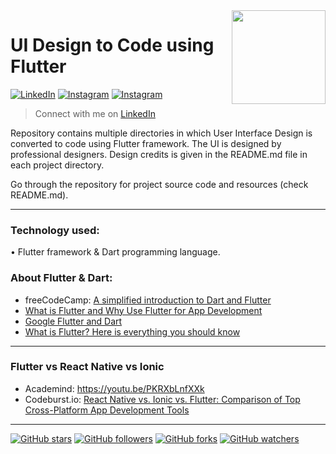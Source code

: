 <img src="https://user-images.githubusercontent.com/62079355/121505629-9f847180-ca00-11eb-8db6-155e61a091a5.png" align="right" style: height=150 width=150/>

# UI Design to Code using Flutter

[![LinkedIn](https://img.shields.io/twitter/url?label=%40ritik-saxena&logo=LinkedIn&style=social&url=https://www.linkedin.com/in/ritik-saxena)](https://www.linkedin.com/in/ritik-saxena)&nbsp;[![Instagram](https://img.shields.io/twitter/url?label=%40ritiksaxenaofficial&logo=Instagram&style=social&url=https%3A%2F%2Fwww.instagram.com%2Fritiksaxenaofficial%2F)](https://www.instagram.com/ritiksaxenaofficial/)&nbsp;[![Instagram](https://img.shields.io/twitter/url?label=%40ultimateflutter&logo=Instagram&style=social&url=https%3A%2F%2Fwww.instagram.com%2Fultimateflutter%2F)](https://www.instagram.com/ultimateflutter/)
> Connect with me on <a href='https://www.linkedin.com/in/ritik-saxena'>LinkedIn</a>




Repository contains multiple directories in which User Interface Design is converted to code using Flutter framework. The UI is designed by professional designers. 
Design credits is given in the README.md file in each project directory.


Go through the repository for project source code and resources (check README.md).

---

### Technology used:
<span>&#8226;</span>  Flutter framework & Dart programming language.

### About Flutter & Dart:
- freeCodeCamp: [A simplified introduction to Dart and Flutter](https://www.freecodecamp.org/news/https-medium-com-rahman-sameeha-whats-flutter-an-intro-to-dart-6fc42ba7c4a3/)
- [What is Flutter and Why Use Flutter for App Development](https://nix-united.com/blog/the-pros-and-cons-of-flutter-in-mobile-application-development/)
- [Google Flutter and Dart](https://dzone.com/articles/google-flutter-and-dart)
- [What is Flutter? Here is everything you should know](https://dzone.com/articles/google-flutter-and-dart)

---

### Flutter vs React Native vs Ionic
- Academind: https://youtu.be/PKRXbLnfXXk 
- Codeburst.io: [React Native vs. Ionic vs. Flutter: Comparison of Top Cross-Platform App Development Tools](https://codeburst.io/react-native-vs-ionic-vs-flutter-comparison-of-top-cross-platform-app-development-tools-71c8011309ac)

--- 
[![GitHub stars](https://img.shields.io/github/stars/Ritik-Saxena/Design_to_Code-Flutter?style=social)](https://github.com/Ritik-Saxena/Design_to_Code-Flutter)
[![GitHub followers](https://img.shields.io/github/followers/Ritik-Saxena?label=Followers&style=social)](https://github.com/Ritik-Saxena?tab=followers)
[![GitHub forks](https://img.shields.io/github/forks/Ritik-Saxena/Design_to_Code-Flutter?label=Repo%20Forks&style=social)](https://github.com/Ritik-Saxena/Design_to_Code-Flutter)
[![GitHub watchers](https://img.shields.io/github/watchers/Ritik-Saxena/Design_to_Code-Flutter?style=social)](https://github.com/Ritik-Saxena/Design_to_Code-Flutter)
